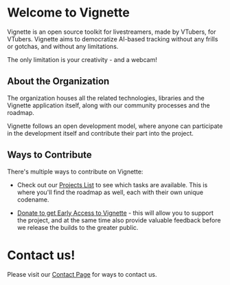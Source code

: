 # Welcome to Vignette

Vignette is an open source toolkit for livestreamers, made by VTubers, for VTubers. Vignette aims to democratize AI-based tracking without any frills or gotchas, and without any limitations. 

The only limitation is your creativity - and a webcam!

## About the Organization

The organization houses all the related technologies, libraries and the Vignette application itself, along with our community processes and the roadmap. 

Vignette follows an open development model, where anyone can participate in the development itself and contribute their part into the project.

## Ways to Contribute

There's multiple ways to contribute on Vignette:

- Check out our [Projects List](https://github.com/orgs/vignetteapp/projects) to see which tasks are available. This is where you'll find the roadmap as well, each with their own unique codename.

- [Donate to get Early Access to Vignette](https://github.com/sponsors/vignetteapp) - this will allow you to support the project, and at the same time also provide valuable feedback before we release the builds to the greater public.

# Contact us!

Please visit our [Contact Page](https://vignetteapp.org/contact) for ways to contact us.
